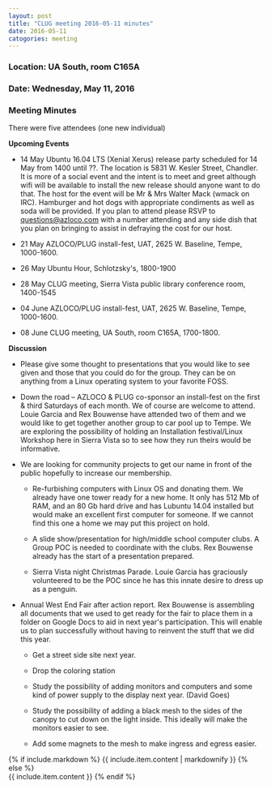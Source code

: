 ```yaml
---
layout: post
title: "CLUG meeting 2016-05-11 minutes"
date: 2016-05-11
catogories: meeting
---
```

### Location: UA South, room C165A

### Date: Wednesday, May 11, 2016

### Meeting Minutes

There were five attendees (one new individual)

**Upcoming Events**

 * 14 May Ubuntu 16.04 LTS (Xenial Xerus) release party scheduled for 14 May from 1400 until ??.  The location is 5831 W. Kesler Street, Chandler.  It is more of a social event and the intent is to meet and greet although wifi will be available to install the new release should anyone want to do that.  The host for the event will be Mr & Mrs Walter Mack  (wmack on IRC).  Hamburger and hot dogs with appropriate condiments as well as soda will be provided.  If you plan to attend please RSVP to questions@azloco.com with a number attending and any side dish that you plan on bringing to assist in defraying the cost for our host.
 
 * 21 May AZLOCO/PLUG install-fest, UAT, 2625 W. Baseline, Tempe, 1000-1600.
 
 * 26 May Ubuntu Hour, Schlotzsky's, 1800-1900
 
 * 28 May CLUG meeting, Sierra Vista public library conference room, 1400-1545
 
 * 04 June AZLOCO/PLUG install-fest, UAT, 2625 W. Baseline, Tempe, 1000-1600.
 
 * 08 June CLUG meeting, UA South, room C165A, 1700-1800.
  
 **Discussion**

  * Please give some thought to presentations that you would like to see given and those that you could do for the group.  They
  can be on anything from a Linux operating system to your favorite FOSS.

  * Down the road – AZLOCO & PLUG co-sponsor an install-fest on the first & third Saturdays of each month.  We of course are
  welcome to attend.  Louie Garcia and Rex Bouwense have attended two of them and we would like to get together another group
  to car pool up to Tempe.  We are exploring the possibility of holding an Installation festival/Linux Workshop here in Sierra
  Vista so to see how they run theirs would be informative.

  * We are looking for community projects to get our name in front of the public hopefully to increase our membership.
  
    * Re-furbishing computers with Linux OS and donating them.  We already have one tower ready for a new home.  It only has 512 Mb of RAM, and an 80 Gb hard drive and has Lubuntu 14.04 installed but would make an excellent first computer for someone.  If we cannot find this one a home we may put this project on hold.
    
    * A slide show/presentation for high/middle school computer clubs.  A Group POC is needed to coordinate with the clubs.  Rex Bouwense already has the start of a presentation prepared.

    * Sierra Vista night Christmas Parade.  Louie Garcia has graciously volunteered to be the POC since he has this innate desire to dress up as a penguin.
    
  * Annual West End Fair after action report.  Rex Bouwense is assembling all documents that we used to get ready for the fair to place them in a folder on Google Docs to aid in next year's participation.  This will enable us to plan successfully without having to reinvent the stuff that we did this year.
  
    * Get a street side site next year.
    
    * Drop the coloring station
    
    * Study the possibility of adding monitors and computers and some kind of power supply to the display next year.  (David Goes)
    
    * Study the possibility of adding a black mesh to the sides of the canopy to cut down on the light inside.  This ideally will make the monitors easier to see.
    
    * Add some magnets to the mesh to make ingress and egress easier.
  


{% if include.markdown %}
    {{ include.item.content | markdownify }}
  {% else %}  
    {{ include.item.content }}
  {% endif %}
